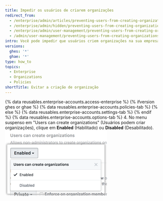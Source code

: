 ```yaml
---
title: Impedir os usuários de criarem organizações
redirect_from:
  - /enterprise/admin/articles/preventing-users-from-creating-organizations/
  - /enterprise/admin/hidden/preventing-users-from-creating-organizations/
  - /enterprise/admin/user-management/preventing-users-from-creating-organizations
  - /admin/user-management/preventing-users-from-creating-organizations
intro: Você pode impedir que usuários criem organizações na sua empresa.
versions:
  ghes: '*'
  ghae: '*'
type: how_to
topics:
  - Enterprise
  - Organizations
  - Policies
shortTitle: Evitar a criação de organização
---
```


{% data reusables.enterprise-accounts.access-enterprise %}
{% ifversion ghes or ghae %}
{% data reusables.enterprise-accounts.policies-tab %}
{% else %}
{% data reusables.enterprise-accounts.settings-tab %}
{% endif %}
{% data reusables.enterprise-accounts.options-tab %}
4. No menu suspenso em "Users can create organizations" (Usuários podem criar organizações), clique em **Enabled** (Habilitado) ou **Disabled** (Desabilitado). ![Menu suspenso Users can create organizations (Usuários podem criar organizações)](/assets/images/enterprise/site-admin-settings/users-create-orgs-dropdown.png)
